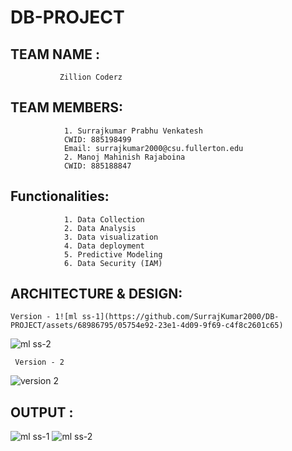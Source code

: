 # DB-PROJECT

## TEAM NAME : 
               Zillion Coderz
## TEAM MEMBERS:
                1. Surrajkumar Prabhu Venkatesh 
                CWID: 885198499
                Email: surrajkumar2000@csu.fullerton.edu
                2. Manoj Mahinish Rajaboina 
                CWID: 885188847
                
## Functionalities:
                1. Data Collection 
                2. Data Analysis
                3. Data visualization
                4. Data deployment 
                5. Predictive Modeling
                6. Data Security (IAM)
         
## ARCHITECTURE & DESIGN:
    Version - 1![ml ss-1](https://github.com/SurrajKumar2000/DB-PROJECT/assets/68986795/05754e92-23e1-4d09-9f69-c4f8c2601c65)
![ml ss-2](https://github.com/SurrajKumar2000/DB-PROJECT/assets/68986795/aeb803b2-bdac-434c-986b-db5af0c1fab3)

     Version - 2
![version 2](https://github.com/SurrajKumar2000/DB-PROJECT/assets/124347739/bbc2c8c6-5c7c-4287-848d-a1366ae4da17)


## OUTPUT :

![ml ss-1](https://github.com/SurrajKumar2000/DB-PROJECT/assets/68986795/13c7a272-267a-44d1-9af8-d5ed65581dab)
![ml ss-2](https://github.com/SurrajKumar2000/DB-PROJECT/assets/68986795/616c24fd-7627-4c24-8a19-58fa3564f8af)




                
